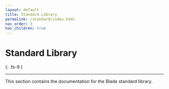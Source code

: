 ```yaml
---
layout: default
title: Standard Library
permalink: /standard/index.html
nav_order: 3
has_children: true
---
```


# Standard Library
{: .fs-9 }

---

This section contains the documentation for the Blade standard library.